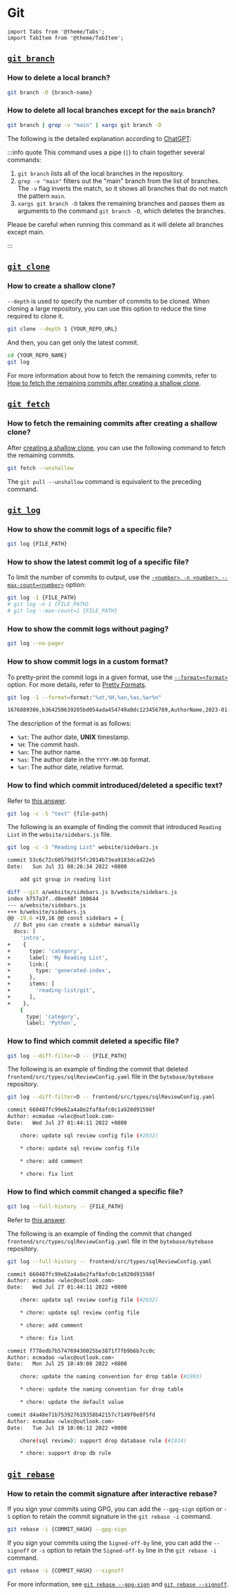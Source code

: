 # Git

```mdx-code-block
import Tabs from '@theme/Tabs';
import TabItem from '@theme/TabItem';
```

## [`git branch`](https://git-scm.com/docs/git-branch)

### How to delete a local branch?

```bash
git branch -D {branch-name}
```

### How to delete all local branches except for the `main` branch?

```bash
git branch | grep -v "main" | xargs git branch -D
```

The following is the detailed explanation according to [ChatGPT](https://openai.com/blog/chatgpt/):

:::info quote
This command uses a pipe (`|`) to chain together several commands:

1. `git branch` lists all of the local branches in the repository.
2. `grep -v "main"` filters out the "main" branch from the list of branches. The `-v` flag inverts the match, so it shows all branches that do not match the pattern `main`.
3. `xargs git branch -D` takes the remaining branches and passes them as arguments to the command `git branch -D`, which deletes the branches.

Please be careful when running this command as it will delete all branches except main.

:::

## [`git clone`](https://git-scm.com/docs/git-clone)

### How to create a shallow clone?

`--depth` is used to specify the number of commits to be cloned. When cloning a large repository, you can use this option to reduce the time required to clone it.

```bash
git clone --depth 1 {YOUR_REPO_URL}
```

And then, you can get only the latest commit.

```bash
cd {YOUR_REPO_NAME}
git log
```

For more information about how to fetch the remaining commits, refer to [How to fetch the remaining commits after creating a shallow clone](#how-to-fetch-the-remaining-commits-after-creating-a-shallow-clone).

## [`git fetch`](https://git-scm.com/docs/git-fetch)

### How to fetch the remaining commits after creating a shallow clone?

After [creating a shallow clone](#how-to-create-a-shallow-clone), you can use the following command to fetch the remaining commits.

```bash
git fetch --unshallow
```

The `git pull --unshallow` command is equivalent to the preceding command.

## [`git log`](https://git-scm.com/docs/git-log)

### How to show the commit logs of a specific file?

```bash
git log {FILE_PATH}
```

### How to show the latest commit log of a specific file?

To limit the number of commits to output, use the [`-<number>`, `-n <number>`, `--max-count=<number>`](https://git-scm.com/docs/git-log#Documentation/git-log.txt--ltnumbergt) option:

```bash
git log -1 {FILE_PATH}
# git log -n 1 {FILE_PATH}
# git log --max-count=1 {FILE_PATH}
```

### How to show the commit logs without paging?

```bash
git log --no-pager
```

### How to show commit logs in a custom format?

To pretty-print the commit logs in a given format, use the [`--format=<format>`](https://git-scm.com/docs/git-log#Documentation/git-log.txt---formatltpatterngt) option. For more details, refer to [Pretty Formats](https://git-scm.com/docs/pretty-formats).

<Tabs>
  <TabItem value="command" label="Command">

  ```bash
  git log -1 --format=format:"%at,%H,%an,%as,%ar%n"
  ```

  </TabItem>
  <TabItem value="output" label="Output">

  ```bash
  1676889306,b364250639205bd054ada454749a0dc123456789,AuthorName,2023-01-01,10 days ago
  ```

  </TabItem>
</Tabs>

The description of the format is as follows:

- `%at`: The author date, **UNIX** timestamp.
- `%H`: The commit hash.
- `%an`: The author name.
- `%as`: The author date in the `YYYY-MM-DD` format.
- `%ar`: The author date, relative format.

### How to find which commit introduced/deleted a specific text?

Refer to [this answer](https://stackoverflow.com/a/12591569).

```bash
git log -c -S "text" {file-path}
```

The following is an example of finding the commit that introduced `Reading List` in the `website/sidebars.js` file.

<Tabs>
  <TabItem value="command" label="Command">

  ```bash
  git log -c -S "Reading List" website/sidebars.js
  ```

  </TabItem>
  <TabItem value="output" label="Output">

  ```bash
  commit 53c6c72c60579d3f5fc2014b73ea9183dcad22e5
  Date:   Sun Jul 31 08:26:34 2022 +0800

      add git group in reading list

  diff --git a/website/sidebars.js b/website/sidebars.js
  index b757a3f..d8ee08f 100644
  --- a/website/sidebars.js
  +++ b/website/sidebars.js
  @@ -19,6 +19,16 @@ const sidebars = {
    // But you can create a sidebar manually
    docs: [
      'intro',
  +    {
  +      type: 'category',
  +      label: 'My Reading List',
  +      link:{
  +        type: 'generated-index',
  +      },
  +      items: [
  +        'reading-list/git',
  +      ],
  +    },
      {
        type: 'category',
        label: 'Python',
  ```

  </TabItem>
</Tabs>

### How to find which commit deleted a specific file?

```bash
git log --diff-filter=D -- {FILE_PATH}
```

The following is an example of finding the commit that deleted `frontend/src/types/sqlReviewConfig.yaml` file in the `bytebase/bytebase` repository.

<Tabs>
  <TabItem value="command" label="Command">

  ```bash
  git log --diff-filter=D -- frontend/src/types/sqlReviewConfig.yaml
  ```

  </TabItem>
  <TabItem value="output" label="Output">

  ```bash
  commit 660487fc99e62a4a8e2faf8afc0c1a920d91598f
  Author: ecmadao <wlec@outlook.com>
  Date:   Wed Jul 27 01:44:11 2022 +0800

      chore: update sql review config file (#2032)

      * chore: update sql review config file

      * chore: add comment

      * chore: fix lint
  ```

  </TabItem>
</Tabs>

### How to find which commit changed a specific file?

```bash
git log --full-history -- {FILE_PATH}
```

Refer to [this answer](https://stackoverflow.com/a/7203551).

The following is an example of finding the commit that changed `frontend/src/types/sqlReviewConfig.yaml` file in the `bytebase/bytebase` repository.

<Tabs>
  <TabItem value="command" label="Command">

  ```bash
  git log --full-history -- frontend/src/types/sqlReviewConfig.yaml
  ```

  </TabItem>
  <TabItem value="output" label="Output">

  ```bash
  commit 660487fc99e62a4a8e2faf8afc0c1a920d91598f
  Author: ecmadao <wlec@outlook.com>
  Date:   Wed Jul 27 01:44:11 2022 +0800

      chore: update sql review config file (#2032)

      * chore: update sql review config file

      * chore: add comment

      * chore: fix lint

  commit f778edb7b574769430025be3871f7fb9b6b7cc0c
  Author: ecmadao <wlec@outlook.com>
  Date:   Mon Jul 25 10:49:08 2022 +0800

      chore: update the naming convention for drop table (#1993)

      * chore: update the naming convention for drop table

      * chore: update the default value

  commit d4a48e71b753927619358b42157c7149f0e8f5fd
  Author: ecmadao <wlec@outlook.com>
  Date:   Tue Jul 19 10:06:12 2022 +0800

      chore(sql review): support drop database rule (#1914)

      * chore: support drop db rule
  ```

  </TabItem>
</Tabs>

## [`git rebase`](https://git-scm.com/docs/git-rebase)

### How to retain the commit signature after interactive rebase?

If you sign your commits using GPG, you can add the `--gpg-sign` option or `-S` option to retain the commit signature in the `git rebase -i` command.

```bash
git rebase -i {COMMIT_HASH} --gpg-sign
```

If you sign your commits using the `Signed-off-by` line, you can add the `--signoff` or `-s` option to retain the `Signed-off-by` line in the `git rebase -i` command.

```bash
git rebase -i {COMMIT_HASH} --signoff
```

For more information, see [`git rebase --gpg-sign`](https://git-scm.com/docs/git-rebase#Documentation/git-rebase.txt---gpg-signltkeyidgt) and [`git rebase --signoff`](https://git-scm.com/docs/git-rebase#Documentation/git-rebase.txt---signoff).

